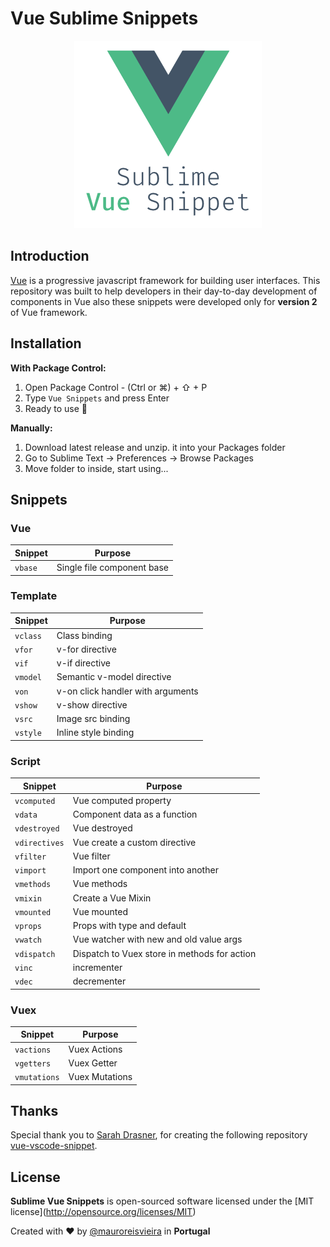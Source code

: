 # Vue Sublime Snippets

<p align="center"><img src="assets/vue-logo.png" width="300"/></p>

## Introduction

[Vue](https://vuejs.org/) is a progressive javascript framework for building user interfaces.
This repository was built to help developers in their day-to-day development of components in Vue also these snippets were developed only for **version 2** of Vue framework.

## Installation

**With Package Control:**
1. Open Package Control - (Ctrl or ⌘) + ⇧ + P
2. Type `Vue Snippets` and press Enter
3. Ready to use 🎉

**Manually:**
1. Download latest release and unzip. it into your Packages folder
2. Go to Sublime Text → Preferences → Browse Packages
3. Move folder to inside, start using...

## Snippets

### Vue

| Snippet | Purpose |
| --- | --- |
| `vbase` | Single file component base |

### Template

| Snippet | Purpose |
| --- | --- |
| `vclass` | Class binding |
| `vfor` | v-for directive |
| `vif` | v-if directive |
| `vmodel` | Semantic v-model directive |
| `von` | v-on click handler with arguments |
| `vshow` | v-show directive |
| `vsrc` | Image src binding |
| `vstyle` | Inline style binding |

### Script

| Snippet | Purpose |
| ---  | --- |
| `vcomputed` | Vue computed property |
| `vdata` | Component data as a function |
| `vdestroyed` | Vue destroyed |
| `vdirectives` | Vue create a custom directive |
| `vfilter` | Vue filter |
| `vimport` | Import one component into another  |
| `vmethods` | Vue methods |
| `vmixin` | Create a Vue Mixin |
| `vmounted` | Vue mounted |
| `vprops` | Props with type and default |
| `vwatch` | Vue watcher with new and old value args |
| `vdispatch` | Dispatch to Vuex store in methods for action |
| `vinc` | incrementer |
| `vdec` | decrementer |

### Vuex

| Snippet | Purpose |
| ---| --- |
| `vactions` | Vuex Actions |
| `vgetters` | Vuex Getter |
| `vmutations` | Vuex Mutations |


## Thanks
Special thank you to [Sarah Drasner](https://twitter.com/sarah_edo), for creating the following repository [vue-vscode-snippet](https://github.com/sdras/vue-vscode-snippets).

## License

**Sublime Vue Snippets** is open-sourced software licensed under the \[MIT license\](http://opensource.org/licenses/MIT)

Created with ♥️ by [@mauroreisvieira](https://twitter.com/mauroreisvieira) in **Portugal**
